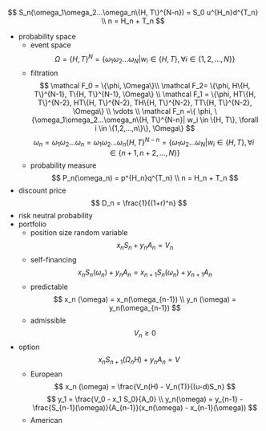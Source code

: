 $$
S_n(\omega_1\omega_2...\omega_n\{H, T\}^{N-n}) = S_0 u^{H_n}d^{T_n} \\
n = H_n + T_n
$$
- probability space
    - event space
        $$
        \Omega = \{H, T\}^N=\{\omega_1\omega_2...\omega_N | w_i \in \{H, T\}, \forall i \in \{1,2,...,N\}\}
        $$
    - filtration
        $$
        \mathcal F_0 = \{\phi, \Omega\}\\
        \mathcal F_2= \{\phi, H\{H, T\}^{N-1}, T\{H, T\}^{N-1}, \Omega\} \\
        \mathcal F_1 = \{\phi, 
        HT\{H, T\}^{N-2}, HT\{H, T\}^{N-2}, TH\{H, T\}^{N-2}, TT\{H, T\}^{N-2}, \Omega\}
        \\ \vdots \\
        \mathcal F_n =\{ \phi, 
        \{\omega_1\omega_2...\omega_n\{H, T\}^{N-n}| w_i \in \{H, T\}, \forall i \in \{1,2,...,n\}\}, \Omega\}
        $$
        $$
        \omega_n =\omega_1\omega_2...\omega_n = \omega_1\omega_2...\omega_n\{H, T\}^{N-n} = \{\omega_1\omega_2...\omega_N | w_i \in \{H, T\}, \forall i \in \{n+1,n+2,...,N\}\}
        $$
    - probability measure
        $$
        P_n(\omega_n) =  p^{H_n}q^{T_n} \\
        n = H_n + T_n
        $$
- discount price
    $$
    D_n = \frac{1}{(1+r)^n}
    $$
- risk neutral probability
- portfolio
    - position size
        random variable 
    $$
    x_n S_n + y_n A_n = V_n
    $$
    - self-financing
        $$
        x_nS_n(\omega_n) + y_n A_n = x_{n+1}S_n(\omega_n) + y_{n+1} A_n
        $$
    - predictable
        $$
        x_n (\omega) = x_n(\omega_{n-1}) \\
        y_n (\omega) = y_n(\omega_{n-1})
        $$
    - admissible
        $$
        V_n \geq 0
        $$
- option
    $$
    x_n S_{n+1}(\Omega_n H) + y_n A_n = V
    $$
    - European
        $$
        x_n (\omega) = \frac{V_n(H) - V_n(T)}{(u-d)S_n}
        $$
        $$
        y_1 = \frac{V_0 - x_1 S_0}{A_0}
        \\
        y_n(\omega) = y_{n-1} - \frac{S_{n-1}(\omega)}{A_{n-1}}(x_n(\omega) - x_{n-1}(\omega))
        $$
    - American
